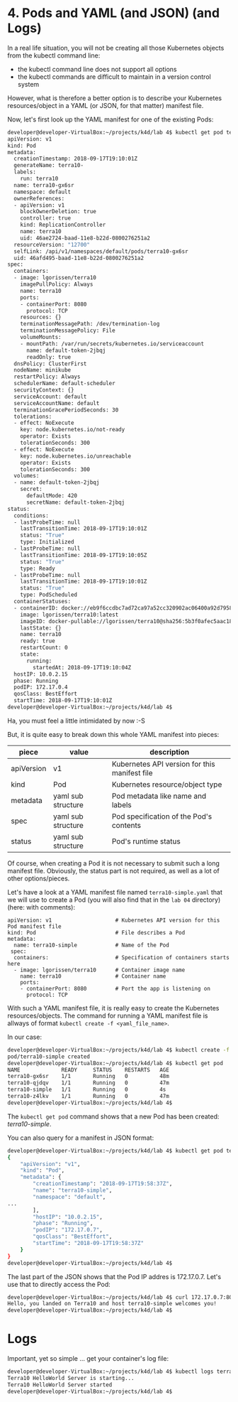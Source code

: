 # 4. Pods and YAML (and JSON) (and Logs)

In a real life situation, you will not be creating all those Kubernetes objects from the kubectl command line:
- the kubectl command line does not support all options
- the kubectl commands are difficult to maintain in a version control system

However, what is therefore a better option is to describe your Kubernetes resources/object in a YAML (or JSON, for that matter) manifest file. 

Now, let's first look up the YAML manifest for one of the existing Pods:
```bash
developer@developer-VirtualBox:~/projects/k4d/lab 4$ kubectl get pod terra10-gx6sr -o yaml
apiVersion: v1
kind: Pod
metadata:
  creationTimestamp: 2018-09-17T19:10:01Z
  generateName: terra10-
  labels:
    run: terra10
  name: terra10-gx6sr
  namespace: default
  ownerReferences:
  - apiVersion: v1
    blockOwnerDeletion: true
    controller: true
    kind: ReplicationController
    name: terra10
    uid: 46ae2724-baad-11e8-b22d-0800276251a2
  resourceVersion: "12700"
  selfLink: /api/v1/namespaces/default/pods/terra10-gx6sr
  uid: 46afd495-baad-11e8-b22d-0800276251a2
spec:
  containers:
  - image: lgorissen/terra10
    imagePullPolicy: Always
    name: terra10
    ports:
    - containerPort: 8080
      protocol: TCP
    resources: {}
    terminationMessagePath: /dev/termination-log
    terminationMessagePolicy: File
    volumeMounts:
    - mountPath: /var/run/secrets/kubernetes.io/serviceaccount
      name: default-token-2jbqj
      readOnly: true
  dnsPolicy: ClusterFirst
  nodeName: minikube
  restartPolicy: Always
  schedulerName: default-scheduler
  securityContext: {}
  serviceAccount: default
  serviceAccountName: default
  terminationGracePeriodSeconds: 30
  tolerations:
  - effect: NoExecute
    key: node.kubernetes.io/not-ready
    operator: Exists
    tolerationSeconds: 300
  - effect: NoExecute
    key: node.kubernetes.io/unreachable
    operator: Exists
    tolerationSeconds: 300
  volumes:
  - name: default-token-2jbqj
    secret:
      defaultMode: 420
      secretName: default-token-2jbqj
status:
  conditions:
  - lastProbeTime: null
    lastTransitionTime: 2018-09-17T19:10:01Z
    status: "True"
    type: Initialized
  - lastProbeTime: null
    lastTransitionTime: 2018-09-17T19:10:05Z
    status: "True"
    type: Ready
  - lastProbeTime: null
    lastTransitionTime: 2018-09-17T19:10:01Z
    status: "True"
    type: PodScheduled
  containerStatuses:
  - containerID: docker://eb9f6ccdbc7ad72ca97a52cc320902ac06400a92d7958f38b979ce78cf9bc07b
    image: lgorissen/terra10:latest
    imageID: docker-pullable://lgorissen/terra10@sha256:5b3f0afec5aac18c25749370f4ced0133b43041390cf0891a308d2261df97e7b
    lastState: {}
    name: terra10
    ready: true
    restartCount: 0
    state:
      running:
        startedAt: 2018-09-17T19:10:04Z
  hostIP: 10.0.2.15
  phase: Running
  podIP: 172.17.0.4
  qosClass: BestEffort
  startTime: 2018-09-17T19:10:01Z
developer@developer-VirtualBox:~/projects/k4d/lab 4$ 
```
Ha, you must feel a little intimidated by now :-S

But, it is quite easy to break down this whole YAML manifest into pieces:

| piece      | value              | description |
|------------|--------------------|------|
| apiVersion | v1                 | Kubernetes API version for this manifest file   |
| kind       | Pod                | Kubernetes resource/object type   |
| metadata   | yaml sub structure | Pod metadata like name and labels |
| spec       | yaml sub structure | Pod specification of the Pod's contents |
| status     | yaml sub structure | Pod's runtime status |

Of course, when creating a Pod it is not necessary to submit such a long manifest file. Obviously, the status part is not required, as well as a lot of other options/pieces.

Let's have a look at a YAML manifest file named `terra10-simple.yaml` that we will use to create a Pod (you will also find that in the `lab 04` directory) (here: with comments):
```
apiVersion: v1                    # Kubernetes API version for this Pod manifest file
kind: Pod                         # File describes a Pod
metadata:
  name: terra10-simple            # Name of the Pod
 spec:
  containers:                     # Specification of containers starts here
  - image: lgorissen/terra10      # Container image name
    name: terra10                 # Container name
    ports:
    - containerPort: 8080         # Port the app is listening on
      protocol: TCP
```

With such a YAML manifest file, it is really easy to create the Kubernetes resources/objects. The command for running a YAML manifest file is allways of format `kubectl create -f <yaml_file_name>`. 

In our case:
```bash
developer@developer-VirtualBox:~/projects/k4d/lab 4$ kubectl create -f terra10-simple.yaml 
pod/terra10-simple created
developer@developer-VirtualBox:~/projects/k4d/lab 4$ kubectl get pod
NAME             READY     STATUS    RESTARTS   AGE
terra10-gx6sr    1/1       Running   0          48m
terra10-qjdqv    1/1       Running   0          47m
terra10-simple   1/1       Running   0          4s
terra10-z4lkv    1/1       Running   0          47m
developer@developer-VirtualBox:~/projects/k4d/lab 4$
```
The `kubectl get pod` command shows that a new Pod has been created: *terra10-simple*.

You can also query for a manifest in JSON format:
```bash
developer@developer-VirtualBox:~/projects/k4d/lab 4$ kubectl get pod terra10-simple -o json
{
    "apiVersion": "v1",
    "kind": "Pod",
    "metadata": {
        "creationTimestamp": "2018-09-17T19:58:37Z",
        "name": "terra10-simple",
        "namespace": "default",
...
        ],
        "hostIP": "10.0.2.15",
        "phase": "Running",
        "podIP": "172.17.0.7",
        "qosClass": "BestEffort",
        "startTime": "2018-09-17T19:58:37Z"
    }
}
developer@developer-VirtualBox:~/projects/k4d/lab 4$
```

The last part of the JSON shows that the Pod IP addres is 172.17.0.7. Let's use that to directly access the Pod:
```bash
developer@developer-VirtualBox:~/projects/k4d/lab 4$ curl 172.17.0.7:8080
Hello, you landed on Terra10 and host terra10-simple welcomes you!
developer@developer-VirtualBox:~/projects/k4d/lab 4$ 
```

# Logs
Important, yet so simple ... get your container's log file:
```bash
developer@developer-VirtualBox:~/projects/k4d/lab 4$ kubectl logs terra10-simple 
Terra10 HelloWorld Server is starting...
Terra10 HelloWorld Server started
developer@developer-VirtualBox:~/projects/k4d/lab 4$
```
